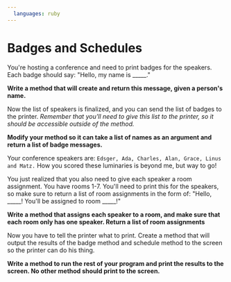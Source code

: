 ```yaml
---
  languages: ruby
---
```


# Badges and Schedules

You're hosting a conference and need to print badges for the speakers. Each badge should say: "Hello, my name is _____."

**Write a method that will create and return this message, given a person's name.**

Now the list of speakers is finalized, and you can send the list of badges to the printer. *Remember that you'll need to give this list to the printer, so it should be accessible outside of the method.*

**Modify your method so it can take a list of names as an argument and return a list of badge messages.** 

Your conference speakers are: `Edsger, Ada, Charles, Alan, Grace, Linus and Matz.` How you scored these luminaries is beyond me, but way to go!

You just realized that you also need to give each speaker a room assignment. You have rooms 1-7. You'll need to print this for the speakers, so make sure to return a list of room assignments in the form of: "Hello, _____! You'll be assigned to room _____!"

**Write a method that assigns each speaker to a room, and make sure that each room only has one speaker. Return a list of room assignments** 

Now you have to tell the printer what to print. Create a method that will output the results of the badge method and schedule method to the screen so the printer can do his thing.

**Write a method to run the rest of your program and print the results to the screen. No other method should print to the screen.**


